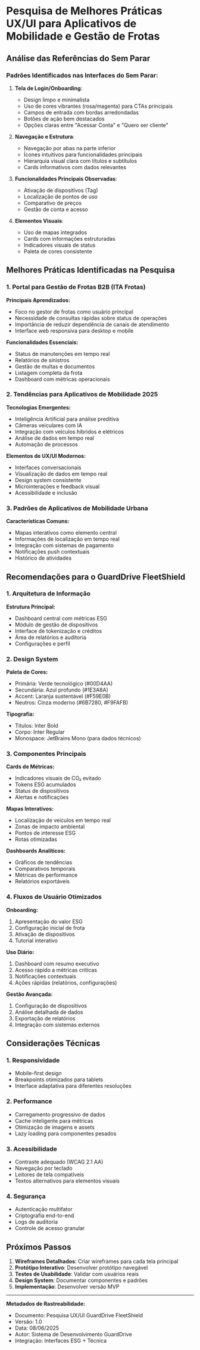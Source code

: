 # Pesquisa de Melhores Práticas UX/UI para Aplicativos de Mobilidade e Gestão de Frotas

## Análise das Referências do Sem Parar

### Padrões Identificados nas Interfaces do Sem Parar:

1. **Tela de Login/Onboarding**:
   - Design limpo e minimalista
   - Uso de cores vibrantes (rosa/magenta) para CTAs principais
   - Campos de entrada com bordas arredondadas
   - Botões de ação bem destacados
   - Opções claras entre "Acessar Conta" e "Quero ser cliente"

2. **Navegação e Estrutura**:
   - Navegação por abas na parte inferior
   - Ícones intuitivos para funcionalidades principais
   - Hierarquia visual clara com títulos e subtítulos
   - Cards informativos com dados relevantes

3. **Funcionalidades Principais Observadas**:
   - Ativação de dispositivos (Tag)
   - Localização de pontos de uso
   - Comparativo de preços
   - Gestão de conta e acesso

4. **Elementos Visuais**:
   - Uso de mapas integrados
   - Cards com informações estruturadas
   - Indicadores visuais de status
   - Paleta de cores consistente

## Melhores Práticas Identificadas na Pesquisa

### 1. Portal para Gestão de Frotas B2B (ITA Frotas)

**Principais Aprendizados:**

- Foco no gestor de frotas como usuário principal
- Necessidade de consultas rápidas sobre status de operações
- Importância de reduzir dependência de canais de atendimento
- Interface web responsiva para desktop e mobile

**Funcionalidades Essenciais:**

- Status de manutenções em tempo real
- Relatórios de sinistros
- Gestão de multas e documentos
- Listagem completa da frota
- Dashboard com métricas operacionais

### 2. Tendências para Aplicativos de Mobilidade 2025

**Tecnologias Emergentes:**

- Inteligência Artificial para análise preditiva
- Câmeras veiculares com IA
- Integração com veículos híbridos e elétricos
- Análise de dados em tempo real
- Automação de processos

**Elementos de UX/UI Modernos:**

- Interfaces conversacionais
- Visualização de dados em tempo real
- Design system consistente
- Microinterações e feedback visual
- Acessibilidade e inclusão

### 3. Padrões de Aplicativos de Mobilidade Urbana

**Características Comuns:**

- Mapas interativos como elemento central
- Informações de localização em tempo real
- Integração com sistemas de pagamento
- Notificações push contextuais
- Histórico de atividades

## Recomendações para o GuardDrive FleetShield

### 1. Arquitetura de Informação

**Estrutura Principal:**

- Dashboard central com métricas ESG
- Módulo de gestão de dispositivos
- Interface de tokenização e créditos
- Área de relatórios e auditoria
- Configurações e perfil

### 2. Design System

**Paleta de Cores:**

- Primária: Verde tecnológico (#00D4AA)
- Secundária: Azul profundo (#1E3A8A)
- Accent: Laranja sustentável (#F59E0B)
- Neutros: Cinza moderno (#6B7280, #F9FAFB)

**Tipografia:**

- Títulos: Inter Bold
- Corpo: Inter Regular
- Monospace: JetBrains Mono (para dados técnicos)

### 3. Componentes Principais

**Cards de Métricas:**

- Indicadores visuais de CO₂ evitado
- Tokens ESG acumulados
- Status de dispositivos
- Alertas e notificações

**Mapas Interativos:**

- Localização de veículos em tempo real
- Zonas de impacto ambiental
- Pontos de interesse ESG
- Rotas otimizadas

**Dashboards Analíticos:**

- Gráficos de tendências
- Comparativos temporais
- Métricas de performance
- Relatórios exportáveis

### 4. Fluxos de Usuário Otimizados

**Onboarding:**

1. Apresentação do valor ESG
2. Configuração inicial de frota
3. Ativação de dispositivos
4. Tutorial interativo

**Uso Diário:**

1. Dashboard com resumo executivo
2. Acesso rápido a métricas críticas
3. Notificações contextuais
4. Ações rápidas (relatórios, configurações)

**Gestão Avançada:**

1. Configuração de dispositivos
2. Análise detalhada de dados
3. Exportação de relatórios
4. Integração com sistemas externos

## Considerações Técnicas

### 1. Responsividade

- Mobile-first design
- Breakpoints otimizados para tablets
- Interface adaptativa para diferentes resoluções

### 2. Performance

- Carregamento progressivo de dados
- Cache inteligente para métricas
- Otimização de imagens e assets
- Lazy loading para componentes pesados

### 3. Acessibilidade

- Contraste adequado (WCAG 2.1 AA)
- Navegação por teclado
- Leitores de tela compatíveis
- Textos alternativos para elementos visuais

### 4. Segurança

- Autenticação multifator
- Criptografia end-to-end
- Logs de auditoria
- Controle de acesso granular

## Próximos Passos

1. **Wireframes Detalhados**: Criar wireframes para cada tela principal
2. **Protótipo Interativo**: Desenvolver protótipo navegável
3. **Testes de Usabilidade**: Validar com usuários reais
4. **Design System**: Documentar componentes e padrões
5. **Implementação**: Desenvolver versão MVP

---

**Metadados de Rastreabilidade:**

- Documento: Pesquisa UX/UI GuardDrive FleetShield
- Versão: 1.0
- Data: 08/06/2025
- Autor: Sistema de Desenvolvimento GuardDrive
- Integração: Interfaces ESG + Técnica
